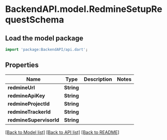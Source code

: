 # BackendAPI.model.RedmineSetupRequestSchema

## Load the model package

```dart
import 'package:BackendAPI/api.dart';
```

## Properties

 Name                    | Type       | Description | Notes 
-------------------------|------------|-------------|-------
 **redmineUrl**          | **String** |             |
 **redmineApiKey**       | **String** |             |
 **redmineProjectId**    | **String** |             |
 **redmineTrackerId**    | **String** |             |
 **redmineSupervisorId** | **String** |             |

[[Back to Model list]](../README.md#documentation-for-models) [[Back to API list]](../README.md#documentation-for-api-endpoints) [[Back to README]](../README.md)


